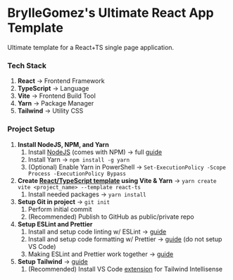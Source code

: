 # BrylleGomez's Ultimate React App Template

Ultimate template for a React+TS single page application.

### Tech Stack

1. **React** → Frontend Framework
2. **TypeScript** → Language
3. **Vite** → Frontend Build Tool
4. **Yarn** → Package Manager
5. **Tailwind** → Utility CSS

### Project Setup

1. **Install NodeJS, NPM, and Yarn**
    1. Install [NodeJS](https://nodejs.org/en/) (comes with NPM) → full [guide](https://www.freecodecamp.org/news/how-to-install-node-js-and-npm-on-windows/)
    2. Install Yarn → `npm install -g yarn`
    3. (Optional) Enable Yarn in PowerShell → `Set-ExecutionPolicy -Scope Process -ExecutionPolicy Bypass`
2. **Create [React/TypeScript template](https://vitejs.dev/guide/#scaffolding-your-first-vite-project) using Vite & Yarn** → `yarn create vite <project_name> --template react-ts`
    1. Install needed packages → `yarn install`
3. **Setup Git in project** → `git init`
    1. Perform initial commit
    2. (Recommended) Publish to GitHub as public/private repo
4. **Setup ESLint and Prettier**
    1. Install and setup code linting w/ ESLint → [guide](https://andrebnassis.medium.com/setting-eslint-on-a-react-typescript-project-2021-1190a43ffba)
    2. Install and setup code formatting w/ Prettier → [guide](https://andrebnassis.medium.com/setting-prettier-on-a-react-typescript-project-2021-f9f0d5a1d6b0) (do not setup VS Code)
    3. Making ESLint and Prettier work together → [guide](https://javascript.plainenglish.io/setting-eslint-and-prettier-on-a-react-typescript-project-2021-22993565edf9)
5. **Setup Tailwind** → [guide](https://tailwindcss.com/docs/guides/vue-3-vite)
    1. (Recommended) Install VS Code [extension](https://marketplace.visualstudio.com/items?itemName=bradlc.vscode-tailwindcss) for Tailwind Intellisense
